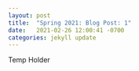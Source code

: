 ```yaml
---
layout: post
title:  "Spring 2021: Blog Post: 1"
date:   2021-02-26 12:00:41 -0700
categories: jekyll update
---
```

Temp Holder
